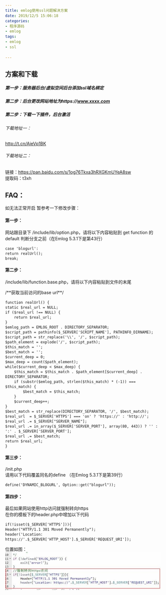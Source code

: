 ```yaml
---
title: emlog使用ssl问题解决方案
date: 2019/12/5 15:06:18  
categories: 
- 程序源码
- emlog
tags: 
- emlog
- ssl

---
```

## 方案和下载

##### 第一步：服务器后台/虚拟空间后台添加ssl域名绑定

##### 第二步：后台更改网站地址为https://www.xxxx.com

##### 第二步：下载一下插件，后台激活

###### 下载地址一：
http://t.cn/AieVp1BK

###### 下载地址二：
链接：https://pan.baidu.com/s/1og76Tkxa3hRXGKmUYeA8sw  
提取码：t3xh 

## FAQ：
如无法正常开启
暂参考一下修改步骤：
#### 第一步：
网站跟目录下 /include/lib/option.php，请将以下内容粘贴到 get function 的 default 判断分支之前（在Emlog 5.3.1下是第43行）  
```
case 'blogurl':
return realUrl();
break;
```

#### 第二步：
 /include/lib/function.base.php，请将以下内容粘贴到文件的末尾

/\*\*获取当前访问的base url\*\*/
```
function realUrl() {
static $real_url = NULL;
if ($real_url !== NULL) {
    return $real_url;
}
$emlog_path = EMLOG_ROOT . DIRECTORY_SEPARATOR;
$script_path = pathinfo($_SERVER['SCRIPT_NAME'], PATHINFO_DIRNAME);
$script_path = str_replace('\\', '/', $script_path);
$path_element = explode('/', $script_path);
$this_match = '';
$best_match = '';
$current_deep = 0;
$max_deep = count($path_element);
while($current_deep < $max_deep) {
    $this_match = $this_match . $path_element[$current_deep] . DIRECTORY_SEPARATOR;
    if (substr($emlog_path, strlen($this_match) * (-1)) === $this_match) {
        $best_match = $this_match;
    }
    $current_deep++;
}
$best_match = str_replace(DIRECTORY_SEPARATOR, '/', $best_match);
$real_url  = $_SERVER['HTTPS'] === 'on' ? 'https://' : 'http://';
$real_url .= $_SERVER["SERVER_NAME"];
$real_url .= in_array($_SERVER['SERVER_PORT'], array(80, 443)) ? '' : ':' . $_SERVER['SERVER_PORT'];
$real_url .= $best_match;
return $real_url;
}
```
#### 第三步：
/init.php  
请用以下代码覆盖同名的define （在Emlog 5.3.1下是第39行）  
```
define('DYNAMIC_BLOGURL', Option::get("blogurl"));
```
#### 第四步：
最后如果网站使用http访问就强制转向https  
在你的模板下的header.php中增加以下代码  
```
if(!isset($_SERVER['HTTPS'])){
Header("HTTP/1.1 301 Moved Permanently");
header('Location: https://'.$_SERVER['HTTP_HOST'].$_SERVER['REQUEST_URI']);
```
位置如图：  
![具体位置](/img/site-img.jpg)
